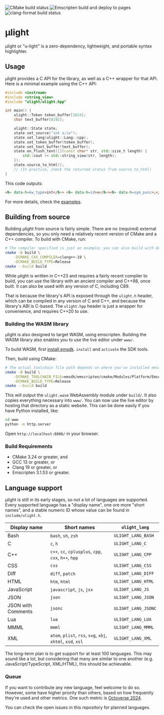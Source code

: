 ![CMake build status][badge-cmake]
![Emscripten build and deploy to pages][badge-em]
![clang-format build status][badge-format]

# µlight
µlight or "u-light" is a zero-dependency, lightweight, and portable syntax highlighter.

## Usage

µlight provides a C API for the library,
as well as a C++ wrapper for that API.
Here is a minimal example using the C++ API:
```cpp
#include <iostream>
#include <string_view>
#include "ulight/ulight.hpp"

int main() {
    ulight::Token token_buffer[1024];
    char text_buffer[8192];

    ulight::State state;
    state.set_source("int x;\n");
    state.set_lang(ulight::Lang::cpp);
    state.set_token_buffer(token_buffer);
    state.set_text_buffer(text_buffer);
    state.on_flush_text([](const char* str, std::size_t length) {
        std::cout << std::string_view(str, length);
    });
    state.source_to_html();
    // (In practice, check the returned status from source_to_html)
}
```
This code outputs:
```html
<h- data-h=kw_type>int</h-> <h- data-h=id>x</h-><h- data-h=sym_punc>;</h->
```

For more details,
check the [examples](https://github.com/Eisenwave/ulight/tree/main/examples).

## Building from source

Building µlight from source is fairly simple.
There are no (required) external dependencies,
so you only need a relatively recent version of CMake and a C++ compiler.
To build with CMake, run:

```sh
# The compiler specified is just an example; you can also build with GCC.
cmake -B build \
    -DCMAKE_CXX_COMPILER=clang++-19 \
    -DCMAKE_BUILD_TYPE=Release
cmake --build build
```

While µlight is written in C++23 and requires a fairly recent compiler to build,
you can use the library with an ancient compiler and C++98, once built.
It can also be used with any version of C, including C89.

That is because the library's API is exposed through the `ulight.h` header,
which can be compiled in any version of C and C++,
and because the library's ABI is C-based.
The `ulight.hpp` header is just a wrapper for convenience,
and requires C++20 to use.

### Building the WASM library

µlight is also designed to target WASM, using emscripten.
Building the WASM library also enables you to use the live editor under `www/`.

To build WASM, first
[install emsdk](https://emscripten.org/docs/getting_started/downloads.html).
`install` and `activate` the SDK tools.

Then, build using CMake:
```sh
# The actual toolchain file path depends on where you've installed emsdk.
cmake -B build \
    -DCMAKE_TOOLCHAIN_FILE=emsdk/emscripten/cmake/Modules/Platform/Emscripten.cmake \
    -DCMAKE_BUILD_TYPE=Release
cmake --build build
```

This will output the `ulight.wasm` WebAssembly module under `build/`.
It also copies everything necessary into `www/`.
You can now use the live editor by hosting that directory as a static website.
This can be done easily if you have Python installed, like:
```sh
cd www
python -m http.server
```
Open `http://localhost:8000/` in your browser.

### Build Requirements

- CMake 3.24 or greater, and
- GCC 13 or greater, or
- Clang 19 or greater, or
- Emscripten 3.1.53 or greater.

## Language support

µlight is still in its early stages, so not a lot of languages are supported.
Every supported language has a "display name",
one ore more "short names",
and a stable numeric ID whose value can be found in `include/ulight.h`.

| Display name | Short names | `ulight_lang` |
| ------------ | ----------- | ------------- |
| Bash | `bash`, `sh`, `zsh` | `ULIGHT_LANG_BASH` |
| C | `c`, `h` | `ULIGHT_LANG_C` |
| C++ | `c++`, `cc`, `cplusplus`, `cpp`, `cxx`, `h++`, `hpp` | `ULIGHT_LANG_CPP` |
| CSS | `css` | `ULIGHT_LANG_CSS` |
| Diff | `diff`, `patch` | `ULIGHT_LANG_DIFF` |
| HTML | `htm`, `html` | `ULIGHT_LANG_HTML` |
| JavaScript | `javascript`, `js`, `jsx` | `ULIGHT_LANG_JS` |
| JSON | `json` | `ULIGHT_LANG_JSON` |
| JSON with Comments | `jsonc` | `ULIGHT_LANG_JSONC` |
| Lua | `lua` | `ULIGHT_LANG_LUA` |
| MMML | `mmml` | `ULIGHT_LANG_MMML` |
| XML | `atom`, `plist`, `rss`, `svg`, `xbj`, `xhtml`, `xsd`, `xsl` | `ULIGHT_LANG_XML` |

The long-term plan is to get support for at least 100 languages.
This may sound like a lot, but considering that many are similar to one another (e.g. JavaScript/TypeScript, XML/HTML),
this should be achievable.

### Queue

If you want to contribute any new language, feel welcome to do so.
However, some have higher priority than others,
based on how frequently they're used and other metrics.
One such metric is [Octoverse 2024](https://github.blog/news-insights/octoverse/octoverse-2024/).

You can check the open issues in this repository for planned languages.

[badge-cmake]: https://github.com/eisenwave/ulight/actions/workflows/cmake-multi-platform.yml/badge.svg
[badge-em]: https://github.com/Eisenwave/ulight/actions/workflows/pages.yml/badge.svg
[badge-format]: https://github.com/eisenwave/ulight/actions/workflows/clang-format.yml/badge.svg
